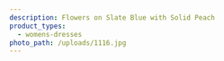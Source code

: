 ```yaml
---
description: Flowers on Slate Blue with Solid Peach
product_types:
  - womens-dresses
photo_path: /uploads/1116.jpg
---
```

